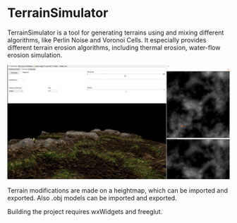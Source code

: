 TerrainSimulator
===============

TerrainSimulator is a tool for generating terrains using and mixing different algorithms, like
Perlin Noise and Voronoi Cells. It especially provides different terrain erosion algorithms, including 
thermal erosion, water-flow erosion simulation. 

![Screenshot of terrain creation](ScreenshotTerrainSimulator.png)

Terrain modifications are made on a heightmap, which can be imported and exported. 
Also .obj models can be imported and exported.

Building the project requires wxWidgets and freeglut.
